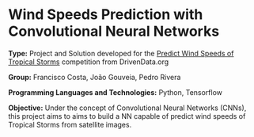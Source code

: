 # Wind Speeds Prediction with Convolutional Neural Networks

**Type:** Project and Solution developed for the [Predict Wind Speeds of Tropical Storms](https://www.drivendata.org/competitions/72/predict-wind-speeds/) competition from DrivenData.org

**Group:** Francisco Costa, João Gouveia, Pedro Rivera

**Programming Languages and Technologies:** Python, Tensorflow

**Objective:** Under the concept of Convolutional Neural Networks (CNNs), this project aims to aims to build a NN capable of predict wind speeds of Tropical Storms from satellite images.
